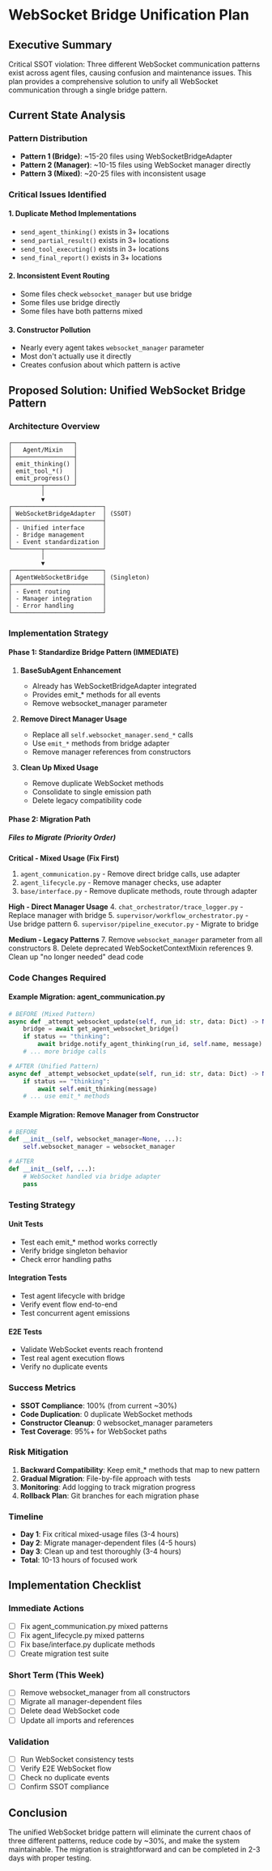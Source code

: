 # WebSocket Bridge Unification Plan

## Executive Summary
Critical SSOT violation: Three different WebSocket communication patterns exist across agent files, causing confusion and maintenance issues. This plan provides a comprehensive solution to unify all WebSocket communication through a single bridge pattern.

## Current State Analysis

### Pattern Distribution
- **Pattern 1 (Bridge)**: ~15-20 files using WebSocketBridgeAdapter
- **Pattern 2 (Manager)**: ~10-15 files using WebSocket manager directly  
- **Pattern 3 (Mixed)**: ~20-25 files with inconsistent usage

### Critical Issues Identified

#### 1. Duplicate Method Implementations
- `send_agent_thinking()` exists in 3+ locations
- `send_partial_result()` exists in 3+ locations
- `send_tool_executing()` exists in 3+ locations
- `send_final_report()` exists in 3+ locations

#### 2. Inconsistent Event Routing
- Some files check `websocket_manager` but use bridge
- Some files use bridge directly
- Some files have both patterns mixed

#### 3. Constructor Pollution
- Nearly every agent takes `websocket_manager` parameter
- Most don't actually use it directly
- Creates confusion about which pattern is active

## Proposed Solution: Unified WebSocket Bridge Pattern

### Architecture Overview
```
┌─────────────────┐
│   Agent/Mixin   │
├─────────────────┤
│ emit_thinking() │
│ emit_tool_*()   │
│ emit_progress() │
└────────┬────────┘
         │
         ▼
┌─────────────────────────┐
│ WebSocketBridgeAdapter  │ (SSOT)
├─────────────────────────┤
│ - Unified interface     │
│ - Bridge management     │
│ - Event standardization │
└────────┬────────────────┘
         │
         ▼
┌─────────────────────────┐
│ AgentWebSocketBridge    │ (Singleton)
├─────────────────────────┤
│ - Event routing         │
│ - Manager integration   │
│ - Error handling        │
└─────────────────────────┘
```

### Implementation Strategy

#### Phase 1: Standardize Bridge Pattern (IMMEDIATE)
1. **BaseSubAgent Enhancement**
   - Already has WebSocketBridgeAdapter integrated
   - Provides emit_* methods for all events
   - Remove websocket_manager parameter

2. **Remove Direct Manager Usage**
   - Replace all `self.websocket_manager.send_*` calls
   - Use `emit_*` methods from bridge adapter
   - Remove manager references from constructors

3. **Clean Up Mixed Usage**
   - Remove duplicate WebSocket methods
   - Consolidate to single emission path
   - Delete legacy compatibility code

#### Phase 2: Migration Path

##### Files to Migrate (Priority Order)

**Critical - Mixed Usage (Fix First)**
1. `agent_communication.py` - Remove direct bridge calls, use adapter
2. `agent_lifecycle.py` - Remove manager checks, use adapter
3. `base/interface.py` - Remove duplicate methods, route through adapter

**High - Direct Manager Usage**
4. `chat_orchestrator/trace_logger.py` - Replace manager with bridge
5. `supervisor/workflow_orchestrator.py` - Use bridge pattern
6. `supervisor/pipeline_executor.py` - Migrate to bridge

**Medium - Legacy Patterns**
7. Remove `websocket_manager` parameter from all constructors
8. Delete deprecated WebSocketContextMixin references
9. Clean up "no longer needed" dead code

### Code Changes Required

#### Example Migration: agent_communication.py
```python
# BEFORE (Mixed Pattern)
async def _attempt_websocket_update(self, run_id: str, data: Dict) -> None:
    bridge = await get_agent_websocket_bridge()
    if status == "thinking":
        await bridge.notify_agent_thinking(run_id, self.name, message)
    # ... more bridge calls

# AFTER (Unified Pattern) 
async def _attempt_websocket_update(self, run_id: str, data: Dict) -> None:
    if status == "thinking":
        await self.emit_thinking(message)
    # ... use emit_* methods
```

#### Example Migration: Remove Manager from Constructor
```python
# BEFORE
def __init__(self, websocket_manager=None, ...):
    self.websocket_manager = websocket_manager

# AFTER
def __init__(self, ...):
    # WebSocket handled via bridge adapter
    pass
```

### Testing Strategy

#### Unit Tests
- Test each emit_* method works correctly
- Verify bridge singleton behavior
- Check error handling paths

#### Integration Tests
- Test agent lifecycle with bridge
- Verify event flow end-to-end
- Test concurrent agent emissions

#### E2E Tests
- Validate WebSocket events reach frontend
- Test real agent execution flows
- Verify no duplicate events

### Success Metrics
- **SSOT Compliance**: 100% (from current ~30%)
- **Code Duplication**: 0 duplicate WebSocket methods
- **Constructor Cleanup**: 0 websocket_manager parameters
- **Test Coverage**: 95%+ for WebSocket paths

### Risk Mitigation
1. **Backward Compatibility**: Keep emit_* methods that map to new pattern
2. **Gradual Migration**: File-by-file approach with tests
3. **Monitoring**: Add logging to track migration progress
4. **Rollback Plan**: Git branches for each migration phase

### Timeline
- **Day 1**: Fix critical mixed-usage files (3-4 hours)
- **Day 2**: Migrate manager-dependent files (4-5 hours)
- **Day 3**: Clean up and test thoroughly (3-4 hours)
- **Total**: 10-13 hours of focused work

## Implementation Checklist

### Immediate Actions
- [ ] Fix agent_communication.py mixed patterns
- [ ] Fix agent_lifecycle.py mixed patterns  
- [ ] Fix base/interface.py duplicate methods
- [ ] Create migration test suite

### Short Term (This Week)
- [ ] Remove websocket_manager from all constructors
- [ ] Migrate all manager-dependent files
- [ ] Delete dead WebSocket code
- [ ] Update all imports and references

### Validation
- [ ] Run WebSocket consistency tests
- [ ] Verify E2E WebSocket flow
- [ ] Check no duplicate events
- [ ] Confirm SSOT compliance

## Conclusion
The unified WebSocket bridge pattern will eliminate the current chaos of three different patterns, reduce code by ~30%, and make the system maintainable. The migration is straightforward and can be completed in 2-3 days with proper testing.